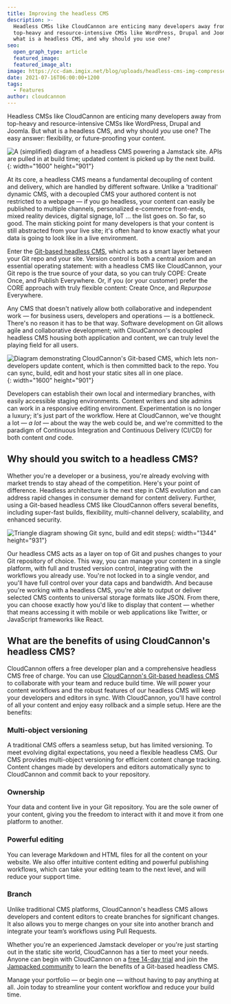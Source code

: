 ```yaml
---
title: Improving the headless CMS
description: >-
  Headless CMSs like CloudCannon are enticing many developers away from
  top-heavy and resource-intensive CMSs like WordPress, Drupal and Joomla. But
  what is a headless CMS, and why should you use one?
seo:
  open_graph_type: article
  featured_image:
  featured_image_alt:
image: https://cc-dam.imgix.net/blog/uploads/headless-cms-img-compressed.jpg
date: 2021-07-16T06:00:00+1200
tags:
  - Features
author: cloudcannon
---
```

Headless CMSs like CloudCannon are enticing many developers away from top-heavy and resource-intensive CMSs like WordPress, Drupal and Joomla. But what is a headless CMS, and why should *you* use one? The easy answer: flexibility, or future-proofing your content.

![A (simplified) diagram of a headless CMS powering a Jamstack site. APIs are pulled in at build time; updated content is picked up by the next build.](https://cc-dam.imgix.net/blog/uploads/headless-post-4-caption.svg){: width="1600" height="901"}

At its core, a headless CMS means a fundamental decoupling of content and delivery, which are handled by different software. Unlike a 'traditional' dynamic CMS, with a decoupled CMS your authored content is not restricted to a webpage — if you go headless, your content can easily be published to multiple channels, personalized e-commerce front-ends, mixed reality devices, digital signage, IoT … the list goes on. So far, so good. The main sticking point for many developers is that your content is still abstracted from your live site; it's often hard to know exactly what your data is going to look like in a live environment.

Enter the [Git-based headless CMS](https://cloudcannon.com/git-cms/), which acts as a smart layer between your Git repo and your site. Version control is both a central axiom and an essential operating statement: with a headless CMS like CloudCannon, your Git repo is the true source of your data, so you can truly COPE: Create Once, and Publish Everywhere. Or, if you (or your customer) prefer the CORE approach with truly flexible content: Create Once, and *Repurpose* Everywhere.

Any CMS that doesn't natively allow both collaborative and independent work — for business users, developers and operations — is a bottleneck. There's no reason it has to be that way. Software development on Git allows agile and collaborative development; with CloudCannon's decoupled headless CMS housing both application and content, we can truly level the playing field for all users.

![Diagram demonstrating CloudCannon's Git-based CMS, which lets non-developers update content, which is then committed back to the repo. You can sync, build, edit and host your static sites all in one place.](https://cc-dam.imgix.net/blog/uploads/headless-post-2-caption.svg){: width="1600" height="901"}

Developers can establish their own local and intermediary branches, with easily accessible staging environments. Content writers and site admins can work in a responsive editing environment. Experimentation is no longer a luxury; it's just part of the workflow. Here at CloudCannon, we've thought a lot — *a lot* — about the way the web could be, and we're committed to the paradigm of Continuous Integration and Continuous Delivery (CI/CD) for both content *and* code.

## **Why should you switch to a headless CMS?**

Whether you're a developer or a business, you're already evolving with market trends to stay ahead of the competition. Here's your point of difference. Headless architecture is the next step in CMS evolution and can address rapid changes in consumer demand for content delivery. Further, using a Git-based headless CMS like CloudCannon offers several benefits, including super-fast builds, flexibility, multi-channel delivery, scalability, and enhanced security.

![Triangle diagram showing Git sync, build and edit steps](https://cc-dam.imgix.net/blog/uploads/thesyncprocess.svg){: width="1344" height="931"}

 

Our headless CMS acts as a layer on top of Git and pushes changes to your Git repository of choice. This way, you can manage your content in a single platform, with full and trusted version control, integrating with the workflows you already use. You're not locked in to a single vendor, and you'll have full control over your data caps and bandwidth. And because you're working with a headless CMS, you're able to output or deliver selected CMS contents to universal storage formats like JSON. From there, you can choose exactly how you'd like to display that content — whether that means accessing it with mobile or web applications like Twitter, or JavaScript frameworks like React.

## **What are the benefits of using CloudCannon's headless CMS?**

CloudCannon offers a free developer plan and a comprehensive headless CMS free of charge. You can use [CloudCannon's Git-based headless CMS](https://cloudcannon.com/git-cms/) to collaborate with your team and reduce build time. We will power your content workflows and the robust features of our headless CMS will keep your developers and editors in sync. With CloudCannon, you'll have control of all your content and enjoy easy rollback and a simple setup. Here are the benefits:

### **Multi-object versioning**

A traditional CMS offers a seamless setup, but has limited versioning. To meet evolving digital expectations, you need a flexible headless CMS. Our CMS provides multi-object versioning for efficient content change tracking. Content changes made by developers and editors automatically sync to CloudCannon and commit back to your repository.

### **Ownership**

Your data and content live in your Git repository. You are the sole owner of your content, giving you the freedom to interact with it and move it from one platform to another.

### **Powerful editing**

You can leverage Markdown and HTML files for all the content on your website. We also offer intuitive content editing and powerful publishing workflows, which can take your editing team to the next level, and will reduce your support time.

### **Branch**

Unlike traditional CMS platforms, CloudCannon's headless CMS allows developers and content editors to create branches for significant changes. It also allows you to merge changes on your site into another branch and integrate your team’s workflows using Pull Requests.

Whether you're an experienced Jamstack developer or you're just starting out in the static site world, CloudCannon has a tier to meet your needs. Anyone can begin with CloudCannon on a [free 14-day trial](https://app.cloudcannon.com/register?trial=cc_standard) and join the [Jampacked community](https://cloudcannon.com/community/) to learn the benefits of a Git-based headless CMS.

Manage your portfolio — or begin one — without having to pay anything at all. Join today to streamline your content workflow and reduce your build time.